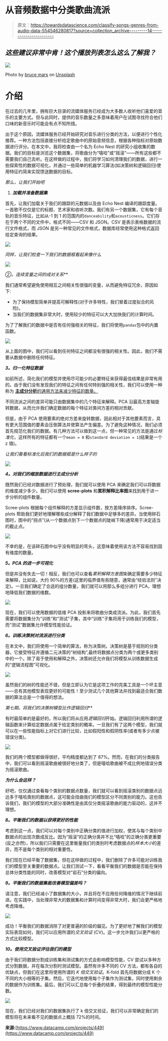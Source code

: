 # 从音频数据中分类歌曲流派

> 原文：<https://towardsdatascience.com/classify-songs-genres-from-audio-data-554546280817?source=collection_archive---------14----------------------->

## *这些建议非常中肯！这个播放列表怎么这么了解我？*

![](img/7562bcd9ab742f4d007b9dfdd087f0ec.png)

Photo by [bruce mars](https://unsplash.com/@brucemars?utm_source=medium&utm_medium=referral) on [Unsplash](https://unsplash.com?utm_source=medium&utm_medium=referral)

# 介绍

在过去的几年里，拥有巨大目录的流媒体服务已经成为大多数人收听他们喜爱的音乐的主要方式。但与此同时，提供的音乐数量之多意味着用户在试图寻找符合他们口味的新音乐时可能会有点不知所措。

出于这个原因，流媒体服务已经开始研究对音乐进行分类的方法，以便进行个性化推荐。一种方法包括直接分析给定歌曲中的原始音频信息，根据各种指标对原始数据进行评分。在本文中，我将检查由一个名为 Echo Nest 的研究小组收集的数据。我们的目标是浏览这个数据集，将歌曲分为“嘻哈”或“摇滚”——所有这些都不需要我们自己去听。在这样做的过程中，我们将学习如何清理我们的数据，进行一些探索性的数据可视化，并通过一些简单的机器学习算法(如决策树和逻辑回归)使用特征约简来实现馈送数据的目标。

*那么，让我们开始吧*

1.  ***加载并准备数据集***

首先，让我们加载关于我们的跟踪的元数据以及由 Echo Nest 编译的跟踪度量。一首歌不仅仅是它的标题、艺术家和收听次数。我们有另一个数据集，它有每个音轨的音乐特征，比如从-1 到 1 的范围内的`danceability`和`acousticness`。它们存在于两个不同的文件中，格式不同——CSV 和 JSON。CSV 是表示表格数据的流行文件格式，而 JSON 是另一种常见的文件格式，数据库经常使用这种格式返回给定查询的结果。

![](img/bd8ceca2687c1f02f5a8ca8956f69832.png)

*同样，让我们检查一下我们的数据框看起来像什么*

![](img/0a6727f490fe67c580cbdb561675f415.png)

**②*。连续变量之间的成对关系***

我们通常希望避免使用相互之间相关性很强的变量，从而避免特征冗余，原因如下:

*   为了保持模型简单并提高可解释性(对于许多特性，我们冒着过度拟合的风险)。
*   当我们的数据集非常大时，使用较少的特征可以大大加快我们的计算时间。

为了了解我们的数据中是否有任何强相关的特征，我们将使用`pandas`包中的内置函数。

![](img/4c3bdf0e7bc13e69af8f73e95a407627.png)

从上面的图中，我们可以看到任何特征之间都没有很强的相关性。因此，我们不需要从数据中删除任何特征。

***3。归一化特征数据***

如前所述，简化我们的模型并使用尽可能少的必要特征来获得最佳结果是非常有用的。由于我们没有发现我们的特征之间有任何特别强的相关性，我们可以使用一种称为 [**主成分分析**的通用方法来减少特征的数量。](/the-mathematics-behind-principal-component-analysis-fff2d7f4b643)

不同流派之间的差异可能只由数据集中的几个特征来解释。PCA 沿最高方差轴旋转数据，从而允许我们确定数据的每个特征对类间方差的相对贡献。

但是，由于 PCA 使用要素的绝对方差来旋转数据，因此相对于其他要素而言，具有更大范围值的要素会压倒算法并使算法产生偏差。为了避免这种情况，我们必须首先规范化我们的数据。有几种方法可以做到这一点，但一种常见的方法是通过*标准化*，这样所有的特征都有一个`mean = 0` 和`standard deviation = 1`(结果是一个 z 值)。

*让我们看看标准化后我们的数据框是什么样子的*

![](img/8f302ee2b5fe013eaa0d0f1829d2b40b.png)

***4。对我们的缩放数据进行主成分分析***

既然我们已经对数据进行了预处理，我们就可以使用 PCA 来确定我们可以将数据的维度减少多少。我们可以使用 **scree-plots** 和**累积解释比率图**来找到用于进一步分析的组件数量。

Scree-plots 根据每个组件解释的方差显示组件数，按方差降序排序。Scree-plots 帮助我们更好地理解哪些成分解释了我们数据中足够多的差异。当使用碎石图时，图中的“拐点”(从一个数据点到下一个数据点的陡峭下降)通常用于决定适当的截止点。

![](img/cea313806fd381f549d739dc0eb08de7.png)

不幸的是，在该碎石图中似乎没有明显的弯头，这意味着使用该方法不容易找到固有维度的数量。

***5。PCA 的进一步可视化***

但是并没有失去一切！相反，我们也可以查看*累积解释方差图*来确定需要多少特征来解释，比如说，大约 90%的方差(这里的临界值有些随意，通常由“经验法则”决定)。一旦我们确定了合适的组分数量，我们就可以用那么多组分进行 PCA，理想地降低我们数据的维数。

![](img/afda0cacf7b70dbec4332d022d28727f.png)

现在，我们可以使用数据的低维 PCA 投影来将歌曲分类成流派。为此，我们首先需要将数据集分为“训练”和“测试”子集，其中“训练”子集将用于训练我们的模型，而“测试”数据集允许模型性能验证。

***6。训练决策树对流派进行分类***

在本文中，我们将使用一个简单的算法，称为决策树。决策树是基于规则的分类器，它接受特征并遵循二元决策的“树结构”,最终将数据点分类为两个或更多类别中的一个。除了易于使用和解释之外，决策树还允许我们将模型从训练数据生成的“逻辑流程图”可视化。

![](img/b431cdb4ae00488438b8494b8ccdf207.png)

虽然我们的树的性能还不错，但是立即认为它是这项工作的完美工具是一个坏主意——总有其他模型表现更好的可能性！至少测试几个其他算法并找到最适合我们数据的算法总是一个值得的想法。

**第七期*。将我们的决策树模型比作逻辑回归***

有时最简单的是最好的，所以我们将从应用*逻辑回归*开始。逻辑回归利用所谓的逻辑函数来计算给定数据点属于给定类别的概率。一旦我们有了这两个模型，我们就可以在一些性能指标上对它们进行比较，比如假阳性和假阴性率(或者有多少点被错误分类)。

![](img/19dcbcb5143ef3a6b887da46809bb0d5.png)

我们的两个模型都做得很好，平均精度都达到了 87%。然而，在我们的分类报告中，我们可以看到摇滚歌曲被很好地分类了，但是嘻哈歌曲被不成比例地错误分类为摇滚歌曲。

***为什么会这样？***

好吧，仅仅通过查看每个类别的数据点数量，我们就可以看到摇滚类别的数据点远远多于嘻哈类别的数据点，这可能会扭曲我们的模型区分不同类别的能力。这也告诉我们，我们的模型的大部分准确性是由其仅分类摇滚歌曲的能力驱动的，这并不理想。

***8。平衡我们的数据以获得更好的性能***

考虑到这一点，我们可以对每个类别中正确分类的值进行加权，使其与每个类别中数据点的出现次数成反比。因为“摇滚”的正确分类并不比“嘻哈”的正确分类更重要(反之亦然)，所以我们只需要在这里衡量我们的类别时考虑数据点的*样本大小*的差异，而不是每个类别的相对重要性。

我们现在已经平衡了数据集，但在这样做的过程中，我们删除了许多可能对训练我们的模型至关重要的数据点。让我们测试一下，看看平衡我们的数据是否能在保持总体分类性能的同时，改善模型对“岩石”分类的偏向。

***9。平衡我们的数据集能改善模型偏差吗？***

请注意，我们已经减小了数据集的大小，并且将在不应用任何降维的情况下继续前进。在实践中，当处理非常大的数据集和计算时间变得非常大时，我们会更严格地考虑降维。

![](img/2bd6574b409c8682e16efbb2a9c040fc.png)

成功！平衡我们的数据消除了对更普遍的阶级的偏见。为了更好地了解我们的模型实际表现如何，我们可以应用所谓的*交叉验证* (CV)。这一步允许我们以更严格的方式比较模型。

***10。使用交叉验证评估我们的模型***

由于我们将数据分割成训练集和测试集的方式会影响模型性能，CV 尝试以多种方式分割数据，并在每次分割时测试模型。虽然有许多不同的 CV 方法，都有各自的优缺点，但我们在这里将使用所谓的 *K 倍交叉验证*。K-fold 首先将数据分成 K 个不同的大小相等的子集。然后，它迭代地使用每个子集作为测试集，同时使用剩余的数据作为训练集。最后，我们可以汇总每个折叠的结果，得到最终的模型性能分数。

![](img/bad3a6956605db0eca60275688a0d445.png)

现在，我们已经对我们的数据集执行了 k 倍交叉验证，我们可以非常确定我们的模型将在未来看不见的数据点上概括 72%的时间。

**来源:**[https://www.datacamp.com/projects/449](https://www.datacamp.com/projects/449)